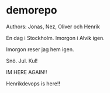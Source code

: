 # demorepo

Authors: Jonas, Nez, Oliver och Henrik

  En dag i Stockholm.
  Imorgon i Alvik igen.

Imorgon reser jag hem igen. 


Snö. Jul. Kul!

IM HERE AGAIN!!


Henrikdevops is here!!

